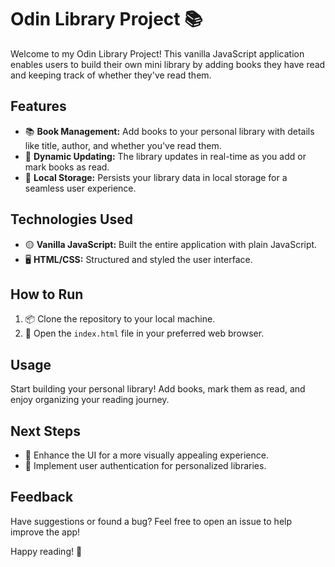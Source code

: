 # Odin Library Project 📚

Welcome to my Odin Library Project! This vanilla JavaScript application enables users to build their own mini library by adding books they have read and keeping track of whether they've read them.

## Features

- 📚 **Book Management:** Add books to your personal library with details like title, author, and whether you've read them.
- 🔄 **Dynamic Updating:** The library updates in real-time as you add or mark books as read.
- 💾 **Local Storage:** Persists your library data in local storage for a seamless user experience.

## Technologies Used

- 🟡 **Vanilla JavaScript:** Built the entire application with plain JavaScript.
- 🖥️ **HTML/CSS:** Structured and styled the user interface.

## How to Run

1. 📦 Clone the repository to your local machine.
2. 🚀 Open the `index.html` file in your preferred web browser.

## Usage

Start building your personal library! Add books, mark them as read, and enjoy organizing your reading journey.

## Next Steps

- 🌟 Enhance the UI for a more visually appealing experience.
- 🔄 Implement user authentication for personalized libraries.

## Feedback

Have suggestions or found a bug? Feel free to open an issue to help improve the app!

Happy reading! 📖
